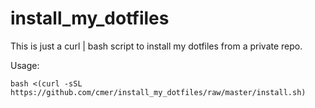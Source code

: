 # install_my_dotfiles

This is just a curl | bash script to install my dotfiles from a private repo.

Usage:

`bash <(curl -sSL https://github.com/cmer/install_my_dotfiles/raw/master/install.sh)`
